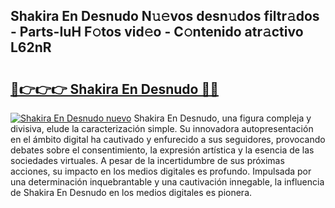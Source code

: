 ## Shakira En Desnudo N𝚞𝚎vos desn𝚞dos filtr𝚊dos - Parts-IuH F𝚘tos vid𝚎o - C𝚘ntenido atr𝚊ctivo L62nR

# <h2><a href="http://mb5q5yp.tromn.icu/?c=Shakira+En+Desnudo">🔗👉👉👉 Shakira En Desnudo 🔗🔗</a></h2>

[![Shakira En Desnudo nuevo](https://i.imgur.com/pEAQMta.gif)](http://mb5q5yp.tromn.icu/?c=Shakira+En+Desnudo)
Shakira En Desnudo, una figura compleja y divisiva, elude la caracterización simple. Su innovadora autopresentación en el ámbito digital ha cautivado y enfurecido a sus seguidores, provocando debates sobre el consentimiento, la expresión artística y la esencia de las sociedades virtuales. A pesar de la incertidumbre de sus próximas acciones, su impacto en los medios digitales es profundo. Impulsada por una determinación inquebrantable y una cautivación innegable, la influencia de Shakira En Desnudo en los medios digitales es pionera.
